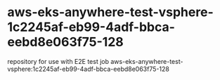 # aws-eks-anywhere-test-vsphere-1c2245af-eb99-4adf-bbca-eebd8e063f75-128
repository for use with E2E test job aws-eks-anywhere-test-vsphere:1c2245af-eb99-4adf-bbca-eebd8e063f75-128
